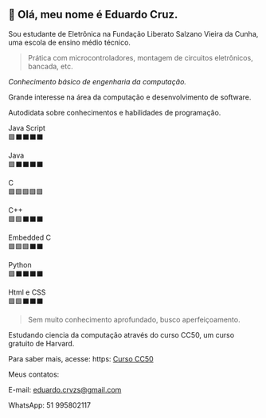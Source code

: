 ## 👋 Olá, meu nome é Eduardo Cruz.

Sou estudante de Eletrônica na Fundação Liberato Salzano Vieira da Cunha, uma escola de ensino médio técnico.
> Prática com microcontroladores, montagem de circuitos eletrônicos, bancada, etc.

*Conhecimento básico de engenharia da computação.*

Grande interesse na área da computação e desenvolvimento de software.

Autodidata sobre conhecimentos e habilidades de programação.

Java Script  
🟩⬛⬛⬛⬛

Java  
🟩⬛⬛⬛⬛

C           
🟩🟩🟩🟩🟩

C++         
🟩🟩⬛⬛⬛

Embedded C  
🟩🟩🟩⬛⬛

Python      
🟩⬛⬛⬛⬛

Html e CSS  
🟩🟩⬛⬛⬛

> Sem muito conhecimento aprofundado, busco aperfeiçoamento.

Estudando ciencia da computação através do curso CC50, um curso gratuito de Harvard.

Para saber mais, acesse: https: [Curso CC50](//materiais.napratica.org.br/cc50/?_gl=1*vw4t9u*_ga*MTgwMzAyNjA1My4xNjUyMTgzNjc2*_ga_7WBS7RLRD9*MTY1ODgzNjgwNC4zLjAuMTY1ODgzNjgxMi41Mg)

Meus contatos:

E-mail: eduardo.crvzs@gmail.com

WhatsApp: 51 995802117
